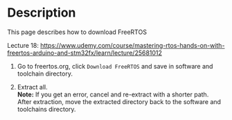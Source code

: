 # Description
This page describes how to download FreeRTOS

Lecture 18: https://www.udemy.com/course/mastering-rtos-hands-on-with-freertos-arduino-and-stm32fx/learn/lecture/25681012

1. Go to freertos.org, click `Download FreeRTOS` and save in software and toolchain directory.

1. Extract all.  
   **Note:** If you get an error, cancel and re-extract with a shorter path.   
    After extraction, move the extracted directory back to the software and toolchains directory.

